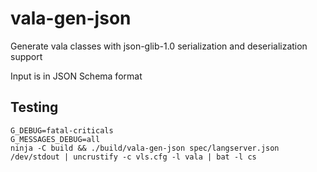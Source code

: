 # vala-gen-json

Generate vala classes with json-glib-1.0 serialization and deserialization support

Input is in JSON Schema format

## Testing

```
G_DEBUG=fatal-criticals
G_MESSAGES_DEBUG=all
ninja -C build && ./build/vala-gen-json spec/langserver.json /dev/stdout | uncrustify -c vls.cfg -l vala | bat -l cs
```